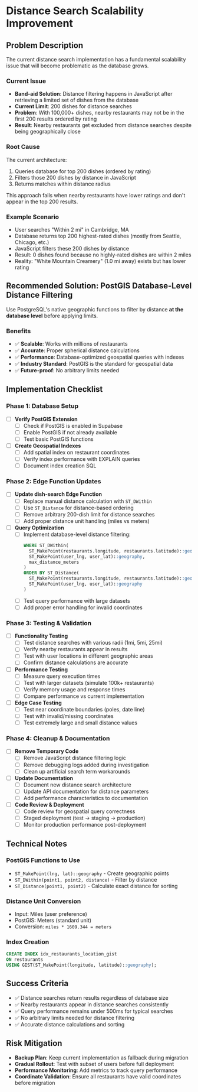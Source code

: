# Distance Search Scalability Improvement

## Problem Description

The current distance search implementation has a fundamental scalability issue that will become problematic as the database grows.

### Current Issue
- **Band-aid Solution**: Distance filtering happens in JavaScript after retrieving a limited set of dishes from the database
- **Current Limit**: 200 dishes for distance searches
- **Problem**: With 100,000+ dishes, nearby restaurants may not be in the first 200 results ordered by rating
- **Result**: Nearby restaurants get excluded from distance searches despite being geographically close

### Root Cause
The current architecture:
1. Queries database for top 200 dishes (ordered by rating)
2. Filters those 200 dishes by distance in JavaScript
3. Returns matches within distance radius

This approach fails when nearby restaurants have lower ratings and don't appear in the top 200 results.

### Example Scenario
- User searches "Within 2 mi" in Cambridge, MA
- Database returns top 200 highest-rated dishes (mostly from Seattle, Chicago, etc.)
- JavaScript filters these 200 dishes by distance
- Result: 0 dishes found because no highly-rated dishes are within 2 miles
- Reality: "White Mountain Creamery" (1.0 mi away) exists but has lower rating

## Recommended Solution: PostGIS Database-Level Distance Filtering

Use PostgreSQL's native geographic functions to filter by distance **at the database level** before applying limits.

### Benefits
- ✅ **Scalable**: Works with millions of restaurants
- ✅ **Accurate**: Proper spherical distance calculations
- ✅ **Performance**: Database-optimized geospatial queries with indexes
- ✅ **Industry Standard**: PostGIS is the standard for geospatial data
- ✅ **Future-proof**: No arbitrary limits needed

## Implementation Checklist

### Phase 1: Database Setup
- [ ] **Verify PostGIS Extension**
  - [ ] Check if PostGIS is enabled in Supabase
  - [ ] Enable PostGIS if not already available
  - [ ] Test basic PostGIS functions

- [ ] **Create Geospatial Indexes**
  - [ ] Add spatial index on restaurant coordinates
  - [ ] Verify index performance with EXPLAIN queries
  - [ ] Document index creation SQL

### Phase 2: Edge Function Updates
- [ ] **Update dish-search Edge Function**
  - [ ] Replace manual distance calculation with `ST_DWithin`
  - [ ] Use `ST_Distance` for distance-based ordering
  - [ ] Remove arbitrary 200-dish limit for distance searches
  - [ ] Add proper distance unit handling (miles vs meters)

- [ ] **Query Optimization**
  - [ ] Implement database-level distance filtering:
    ```sql
    WHERE ST_DWithin(
      ST_MakePoint(restaurants.longitude, restaurants.latitude)::geography,
      ST_MakePoint(user_lng, user_lat)::geography,
      max_distance_meters
    )
    ORDER BY ST_Distance(
      ST_MakePoint(restaurants.longitude, restaurants.latitude)::geography,
      ST_MakePoint(user_lng, user_lat)::geography
    )
    ```
  - [ ] Test query performance with large datasets
  - [ ] Add proper error handling for invalid coordinates

### Phase 3: Testing & Validation
- [ ] **Functionality Testing**
  - [ ] Test distance searches with various radii (1mi, 5mi, 25mi)
  - [ ] Verify nearby restaurants appear in results
  - [ ] Test with user locations in different geographic areas
  - [ ] Confirm distance calculations are accurate

- [ ] **Performance Testing**
  - [ ] Measure query execution times
  - [ ] Test with larger datasets (simulate 100k+ restaurants)
  - [ ] Verify memory usage and response times
  - [ ] Compare performance vs current implementation

- [ ] **Edge Case Testing**
  - [ ] Test near coordinate boundaries (poles, date line)
  - [ ] Test with invalid/missing coordinates
  - [ ] Test extremely large and small distance values

### Phase 4: Cleanup & Documentation
- [ ] **Remove Temporary Code**
  - [ ] Remove JavaScript distance filtering logic
  - [ ] Remove debugging logs added during investigation
  - [ ] Clean up artificial search term workarounds

- [ ] **Update Documentation**
  - [ ] Document new distance search architecture
  - [ ] Update API documentation for distance parameters
  - [ ] Add performance characteristics to documentation

- [ ] **Code Review & Deployment**
  - [ ] Code review for geospatial query correctness
  - [ ] Staged deployment (test → staging → production)
  - [ ] Monitor production performance post-deployment

## Technical Notes

### PostGIS Functions to Use
- `ST_MakePoint(lng, lat)::geography` - Create geographic points
- `ST_DWithin(point1, point2, distance)` - Filter by distance
- `ST_Distance(point1, point2)` - Calculate exact distance for sorting

### Distance Unit Conversion
- Input: Miles (user preference)
- PostGIS: Meters (standard unit)
- Conversion: `miles * 1609.344 = meters`

### Index Creation
```sql
CREATE INDEX idx_restaurants_location_gist 
ON restaurants 
USING GIST(ST_MakePoint(longitude, latitude)::geography);
```

## Success Criteria
- ✅ Distance searches return results regardless of database size
- ✅ Nearby restaurants appear in distance searches consistently
- ✅ Query performance remains under 500ms for typical searches
- ✅ No arbitrary limits needed for distance filtering
- ✅ Accurate distance calculations and sorting

## Risk Mitigation
- **Backup Plan**: Keep current implementation as fallback during migration
- **Gradual Rollout**: Test with subset of users before full deployment
- **Performance Monitoring**: Add metrics to track query performance
- **Coordinate Validation**: Ensure all restaurants have valid coordinates before migration